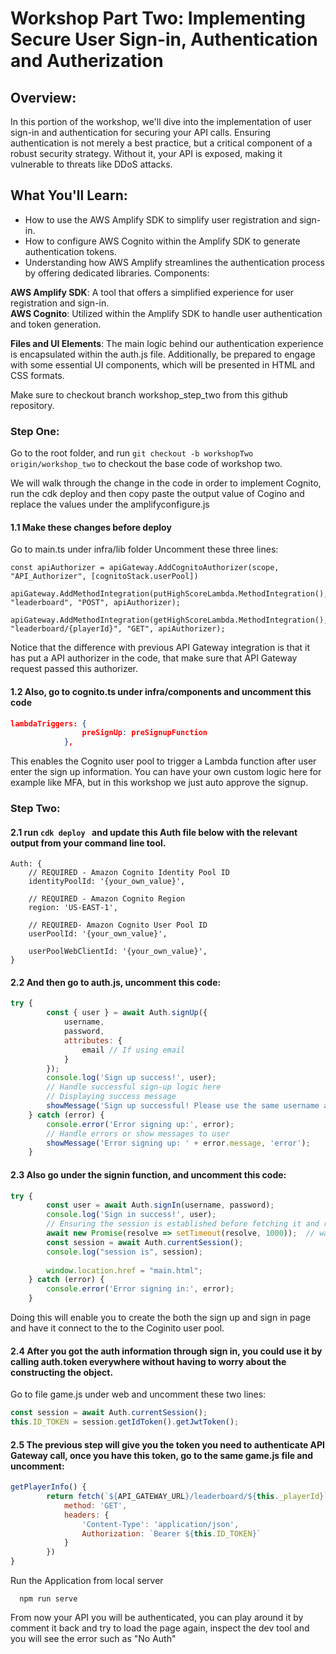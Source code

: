 # Workshop Part Two: Implementing Secure User Sign-in, Authentication and Autherization 

## Overview:
In this portion of the workshop, we'll dive into the implementation of user sign-in and authentication for securing your API calls. Ensuring authentication is not merely a best practice, but a critical component of a robust security strategy. Without it, your API is exposed, making it vulnerable to threats like DDoS attacks.

## What You'll Learn:

- How to use the AWS Amplify SDK to simplify user registration and sign-in.
- How to configure AWS Cognito within the Amplify SDK to generate authentication tokens.
- Understanding how AWS Amplify streamlines the authentication process by offering dedicated libraries.
Components:

__AWS Amplify SDK__: A tool that offers a simplified experience for user registration and sign-in. <br> 
__AWS Cognito__: Utilized within the Amplify SDK to handle user authentication and token generation. <br>

__Files and UI Elements__:
The main logic behind our authentication experience is encapsulated within the auth.js file. Additionally, be prepared to engage with some essential UI components, which will be presented in HTML and CSS formats.

Make sure to checkout branch workshop_step_two from this github repository. 

### Step One: 
Go to the root folder, and run 
```git checkout -b workshopTwo origin/workshop_two``` to checkout the base code of workshop two. 

We will walk through the change in the code in order to implement Cognito, run the cdk deploy and then copy paste the output value of Cogino and replace the values under the amplifyconfigure.js 

#### 1.1 Make these changes before deploy 
Go to main.ts under infra/lib folder 
Uncomment these three lines:

```
const apiAuthorizer = apiGateway.AddCognitoAuthorizer(scope, "API_Authorizer", [cognitoStack.userPool])

apiGateway.AddMethodIntegration(putHighScoreLambda.MethodIntegration(), "leaderboard", "POST", apiAuthorizer);

apiGateway.AddMethodIntegration(getHighScoreLambda.MethodIntegration(), "leaderboard/{playerId}", "GET", apiAuthorizer);

```

Notice that the difference with previous API Gateway integration is that it has put a API authorizer in the code, that make sure that API Gateway request passed this authorizer. 

#### 1.2 Also, go to cognito.ts under infra/components and uncomment this code 

```json
lambdaTriggers: {
                preSignUp: preSignupFunction
            },
```

This enables the Cognito user pool to trigger a Lambda function after user enter the sign up information. You can have your own custom logic here for example like MFA, but in this workshop we just auto approve the signup. 

### Step Two: 

#### 2.1 run ```cdk deploy ``` and update this Auth file below with the relevant output from your command line tool. 

```
Auth: {
    // REQUIRED - Amazon Cognito Identity Pool ID
    identityPoolId: '{your_own_value}',
    
    // REQUIRED - Amazon Cognito Region
    region: 'US-EAST-1',
    
    // REQUIRED- Amazon Cognito User Pool ID
    userPoolId: '{your_own_value}',

    userPoolWebClientId: '{your_own_value}',
}

```

#### 2.2 And then go to auth.js, uncomment this code:

```javascript
try {
        const { user } = await Auth.signUp({
            username,
            password,
            attributes: {
                email // If using email
            }
        });
        console.log('Sign up success!', user);
        // Handle successful sign-up logic here
        // Displaying success message 
        showMessage('Sign up successful! Please use the same username and password to sign in', 'success');
    } catch (error) {
        console.error('Error signing up:', error);
        // Handle errors or show messages to user
        showMessage('Error signing up: ' + error.message, 'error');
    }

```
#### 2.3 Also go under the signin function, and uncomment this code: 

```javascript
try {
        const user = await Auth.signIn(username, password);
        console.log('Sign in success!', user);
        // Ensuring the session is established before fetching it and redirecting.
        await new Promise(resolve => setTimeout(resolve, 1000));  // wait for a second
        const session = await Auth.currentSession();
        console.log("session is", session);
    
        window.location.href = "main.html";
    } catch (error) {
        console.error('Error signing in:', error);
    }

```

Doing this will enable you to create the both the sign up and sign in page and have it connect to the to the Coginito user pool. 

#### 2.4 After you got the auth information through sign in, you could use it by calling auth.token everywhere without having to worry about the constructing the object. 

Go to file game.js under web and uncomment these two lines: 

```javascript 
const session = await Auth.currentSession();
this.ID_TOKEN = session.getIdToken().getJwtToken();
```

#### 2.5 The previous step will give you the token you need to authenticate API Gateway call, once you have this token, go to the same game.js file and uncomment: 

```javascript
getPlayerInfo() {
		return fetch(`${API_GATEWAY_URL}/leaderboard/${this._playerId}`, {
			method: 'GET',
			headers: {
				'Content-Type': 'application/json',
				Authorization: `Bearer ${this.ID_TOKEN}`
			}
		})
}

```

Run the Application from local server

```
  npm run serve 

```

From now your API you will be authenticated, you can play around it by comment it back and try to load the page again, inspect the dev tool and you will see the error such as "No Auth"  

